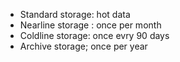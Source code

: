 - Standard storage: hot data
- Nearline storage : once per month
- Coldline storage: once evry 90 days 
- Archive storage; once per year

